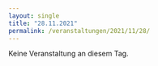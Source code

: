 ```yaml
---
layout: single
title: "28.11.2021"
permalink: /veranstaltungen/2021/11/28/
---
```


Keine Veranstaltung an diesem Tag.
